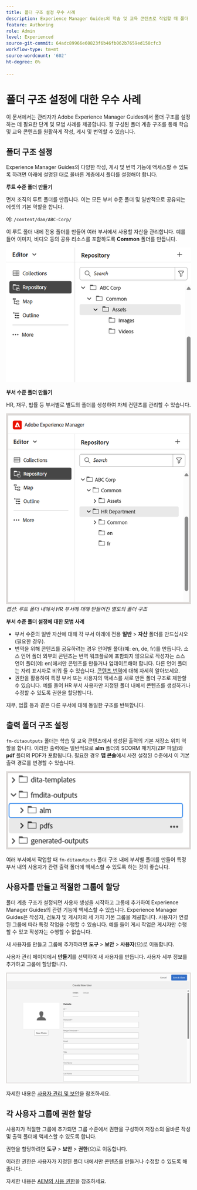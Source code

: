 ```yaml
---
title: 폴더 구조 설정 우수 사례
description: Experience Manager Guides의 학습 및 교육 콘텐츠로 작업할 때 폴더 구조를 설정하는 모범 사례에 대해 알아봅니다.
feature: Authoring
role: Admin
level: Experienced
source-git-commit: 64adc89966e60823f6b46fb062b7659ed150cfc3
workflow-type: tm+mt
source-wordcount: '602'
ht-degree: 0%

---
```


# 폴더 구조 설정에 대한 우수 사례

이 문서에서는 관리자가 Adobe Experience Manager Guides에서 폴더 구조를 설정하는 데 필요한 단계 및 모범 사례를 제공합니다. 잘 구성된 폴더 계층 구조를 통해 학습 및 교육 콘텐츠를 원활하게 작성, 게시 및 번역할 수 있습니다.

## 폴더 구조 설정

Experience Manager Guides의 다양한 작성, 게시 및 번역 기능에 액세스할 수 있도록 하려면 아래에 설명된 대로 올바른 계층에서 폴더를 설정해야 합니다.

**루트 수준 폴더 만들기**

먼저 조직의 루트 폴더를 만듭니다. 이는 모든 부서 수준 폴더 및 일반적으로 공유되는 에셋의 기본 역할을 합니다.

예: `/content/dam/ABC-Corp/`

이 루트 폴더 내에 전용 폴더를 만들어 여러 부서에서 사용할 자산을 관리합니다. 예를 들어 이미지, 비디오 등의 공유 리소스를 포함하도록 **Common** 폴더를 만듭니다.

![](assets/root-level-folder.png)

**부서 수준 폴더 만들기**

HR, 재무, 법률 등 부서별로 별도의 폴더를 생성하여 자체 컨텐츠를 관리할 수 있습니다.

![](assets/department-level-folders.png)
*캡션: 루트 폴더 내에서 HR 부서에 대해 만들어진 별도의 폴더 구조*

**부서 수준 폴더 설정에 대한 모범 사례**

- 부서 수준의 일반 자산에 대해 각 부서 아래에 전용 **일반** > **자산** 폴더를 만드십시오(필요한 경우).
- 번역을 위해 콘텐츠를 공유하려는 경우 언어별 폴더(예: en, de, fr)를 만듭니다. 소스 언어 폴더 외부의 콘텐츠는 번역 워크플로에 포함되지 않으므로 작성자는 소스 언어 폴더(예: en)에서만 콘텐츠를 만들거나 업데이트해야 합니다. 다른 언어 폴더는 자리 표시자로 비워 둘 수 있습니다. [콘텐츠 번역](../user-guide/translation.md)에 대해 자세히 알아보세요.
- 권한을 활용하여 특정 부서 또는 사용자의 액세스를 새로 만든 폴더 구조로 제한할 수 있습니다. 예를 들어 HR 부서 사용자만 지정된 폴더 내에서 콘텐츠를 생성하거나 수정할 수 있도록 권한을 할당합니다.

재무, 법률 등과 같은 다른 부서에 대해 동일한 구조를 반복합니다.

## 출력 폴더 구조 설정

`fm-ditaoutputs` 폴더는 학습 및 교육 콘텐츠에서 생성된 출력의 기본 저장소 위치 역할을 합니다. 이러한 출력에는 일반적으로 **alm** 폴더의 SCORM 패키지(ZIP 파일)와 **pdf** 폴더의 PDF가 포함됩니다. 필요한 경우 **맵 콘솔**&#x200B;에서 사전 설정된 수준에서 이 기본 출력 경로를 변경할 수 있습니다.

![](assets/fmdita-output-lc.png)

여러 부서에서 작업할 때 `fm-ditaoutputs` 폴더 구조 내에 부서별 폴더를 만들어 특정 부서 내의 사용자가 관련 출력 폴더에 액세스할 수 있도록 하는 것이 좋습니다.

## 사용자를 만들고 적절한 그룹에 할당

폴더 계층 구조가 설정되면 사용자 생성을 시작하고 그룹에 추가하여 Experience Manager Guides의 관련 기능에 액세스할 수 있습니다. Experience Manager Guides은 작성자, 검토자 및 게시자의 세 가지 기본 그룹을 제공합니다. 사용자가 연결된 그룹에 따라 특정 작업을 수행할 수 있습니다. 예를 들어 게시 작업은 게시자만 수행할 수 있고 작성자는 수행할 수 없습니다.

새 사용자를 만들고 그룹에 추가하려면 **도구** > **보안** > **사용자**(으)로 이동합니다.

사용자 관리 페이지에서 **만들기**&#x200B;를 선택하여 새 사용자를 만듭니다. 사용자 세부 정보를 추가하고 그룹에 할당합니다.

![](assets/create-users-page.png)

자세한 내용은 [사용자 관리 및 보안](../cs-install-guide/user-admin-sec.md)을 참조하세요.


## 각 사용자 그룹에 권한 할당

사용자가 적절한 그룹에 추가되면 그룹 수준에서 권한을 구성하여 저장소의 올바른 작성 및 출력 폴더에 액세스할 수 있도록 합니다.

권한을 할당하려면 **도구** > **보안** > **권한**(으)로 이동합니다.

이러한 권한은 사용자가 지정된 폴더 내에서만 콘텐츠를 만들거나 수정할 수 있도록 해줍니다.

자세한 내용은 [AEM의 사용 권한](https://experienceleague.adobe.com/ko/docs/experience-manager-65/content/security/security#permissions-in-aem)을 참조하세요.

